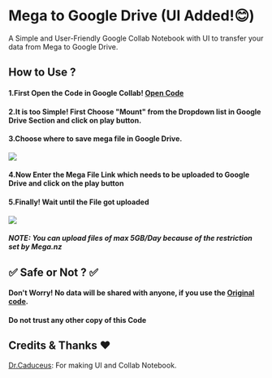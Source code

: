 # Mega to Google Drive (UI Added!😊)
A Simple and User-Friendly Google Collab Notebook with UI to transfer your data from Mega to Google Drive.

## How to Use ?
<h4> 1.First Open the Code in Google Collab! <a href="https://colab.research.google.com/github/TheCaduceus/Mega-to-Google-Drive/blob/main/Mega_downloader.ipynb">Open Code</a> </h4>
<h4> 2.It is too Simple! First Choose "Mount" from the Dropdown list in Google Drive Section and click on play button. </h4>
<h4> 3.Choose where to save mega file in Google Drive. </h4>
<img src="https://github.com/TheCaduceus/Mega-to-Google-Drive/blob/main/img/70.png?raw=true">
<h4> 4.Now Enter the Mega File Link which needs to be uploaded to Google Drive and click on the play button</h4>
<h4> 5.Finally! Wait until the File got uploaded </h4>
<img src="https://github.com/TheCaduceus/Mega-to-Google-Drive/blob/main/img/71.png?raw=true">
<h5> <b><i>NOTE: You can upload files of max 5GB/Day because of the restriction set by Mega.nz</i></b></h5>
<h2>✅ Safe or Not ? ✅</h2>
<h4> Don't Worry! No data will be shared with anyone, if you use the <a href="https://github.com/TheCaduceus/Mega-to-Google-Drive">Original code</a>.</h4>
<h4> Do not trust any other copy of this Code</h4>
<h2>Credits & Thanks ❤️</h2>
<p><a href="https://github.com/TheCaduceus">Dr.Caduceus</a>: For making UI and Collab Notebook.</p>
